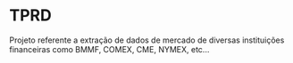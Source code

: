 # TPRD

Projeto referente a extração de dados de mercado de diversas instituições financeiras como BMMF, COMEX, CME, NYMEX, etc...
